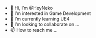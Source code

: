 - 👋 Hi, I’m @HeyNeko
- 👀 I’m interested in Game Development
- 🌱 I’m currently learning UE4
- 💞️ I’m looking to collaborate on ...
- 📫 How to reach me ...

<!---
HeyNeko/HeyNeko is a ✨ special ✨ repository because its `README.md` (this file) appears on your GitHub profile.
You can click the Preview link to take a look at your changes.
--->
